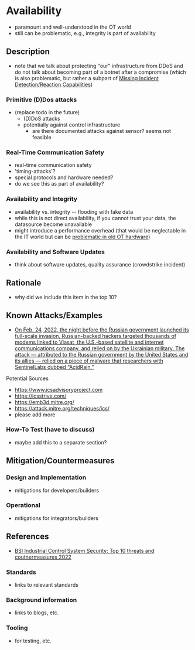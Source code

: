# Availability

- paramount and well-understood in the OT world
- still can be problematic, e.g., integrity is part of availability

## Description

- note that we talk about protecting "our" infrastructure from DDoS and do not talk about becoming part of a botnet after a compromise (which is also problematic, but rather a subpart of [Missing Incident Detection/Reaction Capabilities](./missing-incident-detection-response.md))

### Primitive (D)Dos attacks

- (replace todo in the future)
  - (D)DoS attacks
  - potentially against control infrastructure
    - are there documented attacks against sensor? seems not feasible

### Real-Time Communication Safety

- real-time communication safety
- 'timing-attacks'?
- special protocols and hardware needed?
- do we see this as part of availability?

### Availability and Integrity

- availability vs. integrity -- flooding with fake data
- while this is not direct availability, if you cannot trust your data, the datasource become unavailable
- might introduce a performance overhead (that would be neglectable in the IT world but can be [problematic in old OT hardware](./components-with-insufficient-security-capabilities.md))

### Availability and Software Updates

- think about software updates, quality assurance (crowdstrike incident)

## Rationale

- why did we include this item in the top 10?

## Known Attacks/Examples

- [On Feb. 24, 2022, the night before the Russian government launched its full-scale invasion, Russian-backed hackers targeted thousands of modems linked to Viasat, the U.S.-based satellite and internet communications company, and relied on by the Ukrainian military. The attack — attributed to the Russian government by the United States and its allies — relied on a piece of malware that researchers with SentinelLabs dubbed “AcidRain.”](https://www.cyberscoop.com/russia-ukraine-viasat-modem-hack-acidrain/)

Potential Sources

- <https://www.icsadvisoryproject.com>
- <https://icsstrive.com/>
- <https://emb3d.mitre.org/>
- <https://attack.mitre.org/techniques/ics/>
- please add more

### How-To Test (have to discuss)

- maybe add this to a separate section?

## Mitigation/Countermeasures

### Design and Implementation

- mitigations for developers/builders

### Operational

- mitigations for integrators/builders

## References

- [BSI Industrial Control System Security: Top 10 threats and coutnermeasures 2022](https://www.allianz-fuer-cybersicherheit.de/SharedDocs/Downloads/Webs/ACS/DE/BSI-CS/BSI-CS_005E.pdf?__blob=publicationFile&v=6)

### Standards

- links to relevant standards

### Background information

- links to blogs, etc.

### Tooling

- for testing, etc.

